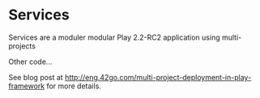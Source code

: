 Services
============

Services are a moduler modular Play 2.2-RC2 application using multi-projects

Other code...

See blog post at http://eng.42go.com/multi-project-deployment-in-play-framework for more details.
